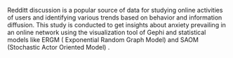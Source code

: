 Redditt discussion is a popular source of data for studying online activities of users and identifying various trends based on behavior and information diffusion. 
This study is conducted to get insights about anxiety prevailing in an online network using the visualization tool of Gephi and statistical models like 
ERGM ( Exponential Random Graph Model) and SAOM (Stochastic Actor Oriented Model) .
